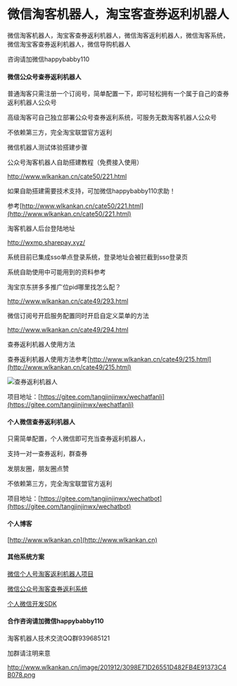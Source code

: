 # 微信淘客机器人，淘宝客查券返利机器人
微信淘客机器人，淘宝客查券返利机器人，微信淘客返利机器人，微信淘客系统，微信淘宝客查券返利机器人，微信导购机器人

咨询请加微信happybabby110

#### 微信公众号查券返利机器人
普通淘客只需注册一个订阅号，简单配置一下，即可轻松拥有一个属于自己的查券返利机器人公众号

高级淘客可自己独立部署公众号查券返利系统，可服务无数淘客机器人公众号

不依赖第三方，完全淘宝联盟官方返利

微信机器人测试体验搭建步骤

公众号淘客机器人自助搭建教程（免费接入使用）

http://www.wlkankan.cn/cate50/221.html

如果自助搭建需要技术支持，可加微信happybabby110求助！

参考[http://www.wlkankan.cn/cate50/221.html](http://www.wlkankan.cn/cate50/221.html)

淘客机器人后台登陆地址

http://wxmp.sharepay.xyz/

系统目前已集成sso单点登录系统，登录地址会被拦截到sso登录页

系统自助使用中可能用到的资料参考

淘宝京东拼多多推广位pid哪里找怎么配？

http://www.wlkankan.cn/cate49/293.html

微信订阅号开启服务配置同时开启自定义菜单的方法

http://www.wlkankan.cn/cate49/294.html


查券返利机器人使用方法

查券返利机器人使用方法参考[http://www.wlkankan.cn/cate49/215.html](http://www.wlkankan.cn/cate49/215.html)

![查券返利机器人](http://www.wlkankan.cn/image/202004/597763B6D3EDAF47B940C91CA01BBADF.jpg "查券返利机器人")

项目地址：[https://gitee.com/tangjinjinwx/wechatfanli](https://gitee.com/tangjinjinwx/wechatfanli)

#### 个人微信查券返利机器人

只需简单配置，个人微信即可充当查券返利机器人，

支持一对一查券返利，群查券

发朋友圈，朋友圈点赞

不依赖第三方，完全淘宝联盟官方返利

项目地址：[https://gitee.com/tangjinjinwx/wechatbot](https://gitee.com/tangjinjinwx/wechatbot)



#### 个人博客

[http://www.wlkankan.cn](http://www.wlkankan.cn)

#### 其他系统方案

[微信个人号淘客返利机器人项目](https://gitee.com/tangjinjinwx/wechatbot)

[微信公众号淘客查券返利系统](https://gitee.com/tangjinjinwx/wechatfanli)

[个人微信开发SDK](https://gitee.com/tangjinjinwx/Public.WeChat.CRM.SDK/)

#### 合作咨询请加微信happybabby110


淘客机器人技术交流QQ群939685121

加群请注明来意

http://www.wlkankan.cn/image/201912/3098E71D26551D482FB4E91373C4B078.png
